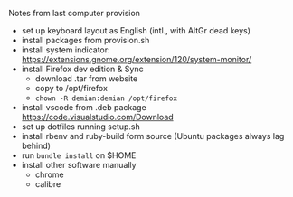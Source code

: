 Notes from last computer provision

- set up keyboard layout as English (intl., with AltGr dead keys)
- install packages from provision.sh
- install system indicator: https://extensions.gnome.org/extension/120/system-monitor/
- install Firefox dev edition & Sync
    - download .tar from website
    - copy to /opt/firefox
    - `chown -R demian:demian /opt/firefox`
- install vscode from .deb package https://code.visualstudio.com/Download
- set up dotfiles running setup.sh
- install rbenv and ruby-build form source (Ubuntu packages always lag behind)
- run `bundle install` on $HOME
- install other software manually
  - chrome
  - calibre

